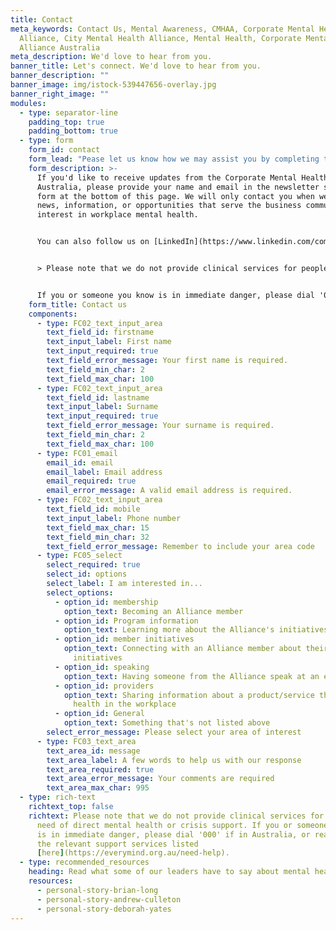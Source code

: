 ```yaml
---
title: Contact
meta_keywords: Contact Us, Mental Awareness, CMHAA, Corporate Mental Health
  Alliance, City Mental Health Alliance, Mental Health, Corporate Mental Health
  Alliance Australia
meta_description: We'd love to hear from you.
banner_title: Let's connect. We'd love to hear from you.
banner_description: ""
banner_image: img/istock-539447656-overlay.jpg
banner_right_image: ""
modules:
  - type: separator-line
    padding_top: true
    padding_bottom: true
  - type: form
    form_id: contact
    form_lead: "Pease let us know how we may assist you by completing the form below. "
    form_description: >-
      If you'd like to receive updates from the Corporate Mental Health Alliance
      Australia, please provide your name and email in the newsletter sign-up
      form at the bottom of this page. We will only contact you when we have
      news, information, or opportunities that serve the business community's
      interest in workplace mental health.


      You can also follow us on [LinkedIn](https://www.linkedin.com/company/corporate-mental-health-alliance-australia/) and [Twitter](https://twitter.com/CMHA_Aus).


      > Please note that we do not provide clinical services for people in need of direct mental health or crisis support. 


      If you or someone you know is in immediate danger, please dial '000' if in Australia, or reach out to the relevant support services listed [here](https://everymind.org.au/need-help).
    form_title: Contact us
    components:
      - type: FC02_text_input_area
        text_field_id: firstname
        text_input_label: First name
        text_input_required: true
        text_field_error_message: Your first name is required.
        text_field_min_char: 2
        text_field_max_char: 100
      - type: FC02_text_input_area
        text_field_id: lastname
        text_input_label: Surname
        text_input_required: true
        text_field_error_message: Your surname is required.
        text_field_min_char: 2
        text_field_max_char: 100
      - type: FC01_email
        email_id: email
        email_label: Email address
        email_required: true
        email_error_message: A valid email address is required.
      - type: FC02_text_input_area
        text_field_id: mobile
        text_input_label: Phone number
        text_field_max_char: 15
        text_field_min_char: 32
        text_field_error_message: Remember to include your area code
      - type: FC05_select
        select_required: true
        select_id: options
        select_label: I am interested in...
        select_options:
          - option_id: membership
            option_text: Becoming an Alliance member
          - option_id: Program information
            option_text: Learning more about the Alliance's initiatives
          - option_id: member initiatives
            option_text: Connecting with an Alliance member about their mental health
              initiatives
          - option_id: speaking
            option_text: Having someone from the Alliance speak at an event
          - option_id: providers
            option_text: Sharing information about a product/service that supports mental
              health in the workplace
          - option_id: General
            option_text: Something that's not listed above
        select_error_message: Please select your area of interest
      - type: FC03_text_area
        text_area_id: message
        text_area_label: A few words to help us with our response
        text_area_required: true
        text_area_error_message: Your comments are required
        text_area_max_char: 995
  - type: rich-text
    richtext_top: false
    richtext: Please note that we do not provide clinical services for people in
      need of direct mental health or crisis support. If you or someone you know
      is in immediate danger, please dial '000' if in Australia, or reach out to
      the relevant support services listed
      [here](https://everymind.org.au/need-help).
  - type: recommended_resources
    heading: Read what some of our leaders have to say about mental health.
    resources:
      - personal-story-brian-long
      - personal-story-andrew-culleton
      - personal-story-deborah-yates
---
```

